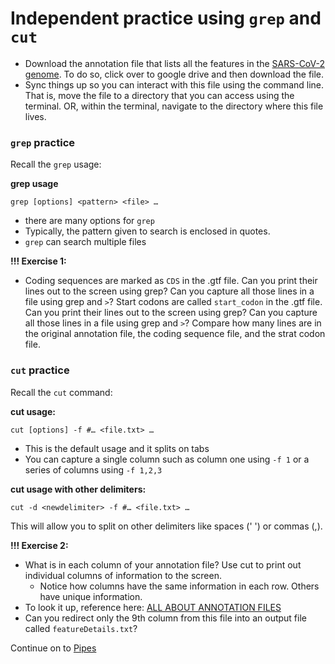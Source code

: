 # Independent practice using `grep` and `cut`

- Download the annotation file that lists all the features in the [SARS-CoV-2 genome](https://github.com/jesshill/CSU-2025FA-DSCI-510-001_LINUX_as_a_computational_platform/blob/main/Data/SARSCoV2_ncbiGenes.gtf). To do so, click over to google drive and then download the file.
- Sync things up so you can interact with this file using the command line. That is, move the file to a directory that you can access using the terminal. OR, within the terminal, navigate to the directory where this file lives.

### `grep` practice

Recall the `grep` usage:

**grep usage**

`grep [options] <pattern> <file> …`

- there are many options for `grep`
- Typically, the pattern given to search is enclosed in quotes.
- `grep` can search multiple files

**!!! Exercise 1:**

- Coding sequences are marked as `CDS` in the .gtf file. Can you print their lines out to the screen using grep? Can you capture all those lines in a file using grep and `>`?
Start codons are called `start_codon` in the .gtf file. Can you print their lines out to the screen using grep? Can you capture all those lines in a file using grep and `>`?
Compare how many lines are in the original annotation file, the coding sequence file, and the strat codon file. 

### `cut` practice

Recall the `cut` command:

**cut usage:**

`cut [options] -f #… <file.txt> …`

- This is the default usage and it splits on tabs
- You can capture a single column such as column one using `-f 1` or a series of columns using `-f 1,2,3`

**cut usage with other delimiters:**

`cut -d <newdelimiter> -f #… <file.txt> …`

This will allow you to split on other delimiters like spaces (' ') or commas (,).

**!!! Exercise 2:**

- What is in each column of your annotation file? Use cut to print out individual columns of information to the screen.
  - Notice how columns have the same information in each row. Others have unique information.
- To look it up, reference here: [ALL ABOUT ANNOTATION FILES](../../Resources/Annotation_Files.md)
- Can you redirect only the 9th column from this file into an output file called `featureDetails.txt`?

Continue on to [Pipes](2-8_Pipes.md)
